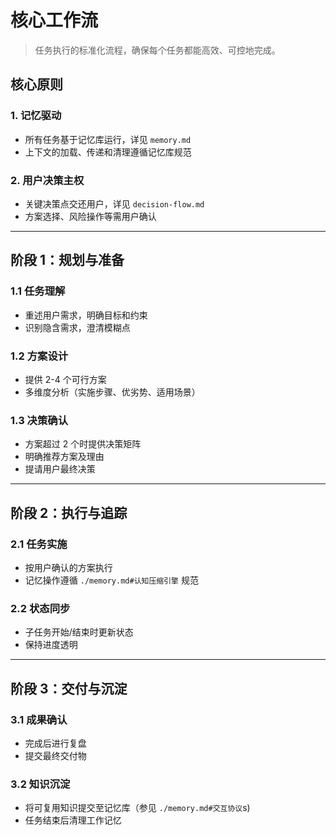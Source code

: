 # 核心工作流

> 任务执行的标准化流程，确保每个任务都能高效、可控地完成。

## 核心原则

### 1. 记忆驱动

- 所有任务基于记忆库运行，详见 `memory.md`
- 上下文的加载、传递和清理遵循记忆库规范

### 2. 用户决策主权

- 关键决策点交还用户，详见 `decision-flow.md`
- 方案选择、风险操作等需用户确认

---

## 阶段 1：规划与准备

### 1.1 任务理解

- 重述用户需求，明确目标和约束
- 识别隐含需求，澄清模糊点

### 1.2 方案设计

- 提供 2-4 个可行方案
- 多维度分析（实施步骤、优劣势、适用场景）

### 1.3 决策确认

- 方案超过 2 个时提供决策矩阵
- 明确推荐方案及理由
- 提请用户最终决策

---

## 阶段 2：执行与追踪

### 2.1 任务实施

- 按用户确认的方案执行
- 记忆操作遵循 `./memory.md#认知压缩引擎` 规范

### 2.2 状态同步

- 子任务开始/结束时更新状态
- 保持进度透明

---

## 阶段 3：交付与沉淀

### 3.1 成果确认

- 完成后进行复盘
- 提交最终交付物

### 3.2 知识沉淀

- 将可复用知识提交至记忆库（参见 `./memory.md#交互协议`s)
- 任务结束后清理工作记忆
